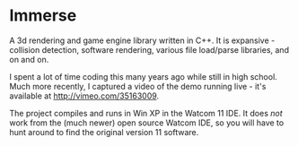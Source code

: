 Immerse
=======

A 3d rendering and game engine library written in C++.  It is expansive - collision detection, software rendering, various file load/parse libraries, and on and on.

I spent a lot of time coding this many years ago while still in high school.  Much more recently, I captured a video of the demo running live - it's available at http://vimeo.com/35163009.

The project compiles and runs in Win XP in the Watcom 11 IDE.  It does *not* work from the (much newer) open source Watcom IDE, so you will have to hunt around to find the original version 11 software.  
 


